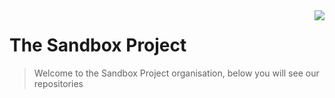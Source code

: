 <img src="https://avatars.githubusercontent.com/u/131769119?s=200&v=4" align="right" />

# The Sandbox Project
> Welcome to the Sandbox Project organisation, below you will see our repositories
